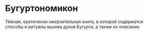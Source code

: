 # Бугуртономикон
Тёмная, еретически омерзительная книга, в которой содержатся способы и ритуалы вызова духов Бугурта, а также их описание.
